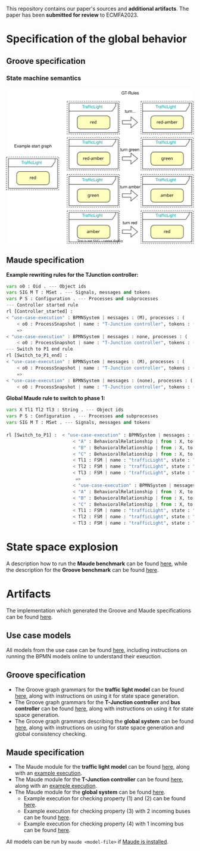 This repository contains our paper's sources and **additional artifacts**. The paper has been **submitted for review** to ECMFA2023.

# Specification of the global behavior

## Groove specification

### State machine semantics
![Traffic light start graph and GT-Rules](./artifacts/figures/FSM_Groove.svg)

## Maude specification

**Example rewriting rules for the TJunction controller:**
```python
vars o0 : Oid . --- Object ids
vars SIG M T : MSet . --- Signals, messages and tokens
vars P S : Configuration . --- Processes and subprocesses
--- Controller started rule
rl [Controller_started] :
< "use-case-execution" : BPMNSystem | messages : (M), processes : (
    < o0 : ProcessSnapshot | name : "T-Junction controller", tokens : ("Controller_started" T), signals : (SIG), subprocesses : (S), state : Running > P) >
    =>
< "use-case-execution" : BPMNSystem | messages : none, processes : (
    < o0 : ProcessSnapshot | name : "T-Junction controller", tokens : ("Controller_started_e1" T), signals : none, subprocesses : (S), state : Running > P) > .
--- Switch to P1 end rule
rl [Switch_to_P1_end] :
< "use-case-execution" : BPMNSystem | messages : (M), processes : (
    < o0 : ProcessSnapshot | name : "T-Junction controller", tokens : ("Switch_to_P1" T), signals : (SIG), subprocesses : (S), state : Running > P) >
    =>
< "use-case-execution" : BPMNSystem | messages : (none), processes : (
    < o0 : ProcessSnapshot | name : "T-Junction controller", tokens : ("Switch_to_P1_A_&_C_are_green_Phase_1" T), signals : (none), subprocesses : (S), state : Running > P) > .
```



**Global Maude rule to switch to phase 1:**
```python
vars X Tl1 Tl2 Tl3 : String . --- Object ids
vars P S : Configuration . --- Processes and subprocesses
vars SIG M T : MSet . --- Signals, messages and tokens

rl [Switch_to_P1] :  < "use-case-execution" : BPMNSystem | messages : (M), processes : (< X : ProcessSnapshot | name : "T-Junction controller", tokens : ("Switch_to_P1" T), signals : (SIG), subprocesses : (S), state : Running > P) >
                         < "A" : BehavioralRelationship | from : X, to : Tl1 >
                         < "B" : BehavioralRelationship | from : X, to : Tl2 >
                         < "C" : BehavioralRelationship | from : X, to : Tl3 >
                         < Tl1 : FSM | name : "trafficLight", state : "red-amber" >
                         < Tl2 : FSM | name : "trafficLight", state : "amber" >
                         < Tl3 : FSM | name : "trafficLight", state : "red-amber" >
                          =>
                         < "use-case-execution" : BPMNSystem | messages : (none), processes : (< X : ProcessSnapshot | name : "T-Junction controller", tokens : ("Switch_to_P1_A_&_C_are_green_Phase_1" T), signals : (none), subprocesses : (S), state : Running > P) >
                         < "A" : BehavioralRelationship | from : X, to : Tl1 >
                         < "B" : BehavioralRelationship | from : X, to : Tl2 >
                         < "C" : BehavioralRelationship | from : X, to : Tl3 >
                         < Tl1 : FSM | name : "trafficLight", state : "green" >
                         < Tl2 : FSM | name : "trafficLight", state : "red" >
                         < Tl3 : FSM | name : "trafficLight", state : "green" > .
```


# State space explosion
A description how to run the **Maude benchmark** can be found [here](./artifacts/maude/benchmark/maudeBenchmark.md), while the description for the **Groove benchmark** can be found [here](./artifacts/graphGrammars/grooveBenchmark.md).

# Artifacts
The implementation which generated the Groove and Maude specifications can be found [here](https://github.com/timKraeuter/Rewrite_Rule_Generation).
## Use case models
All models from the use case can be found [here](./artifacts/use_case/README.md), including instructions on running the BPMN models online to understand their exeuction.

## Groove specification
- The Groove graph grammars for the **traffic light model** can be found [here](./artifacts/graphGrammars/trafficLight.gps/README.md), along with instructions on using it for state space generation.
- The Groove graph grammars for the **T-Junction controller** and **bus controller** can be found [here](./artifacts/graphGrammars/T-Junction.gps/README.md), along with instructions on using it for state space generation.
- The Groove graph grammars describing the **global system** can be found [here](./artifacts/graphGrammars/global.gps/README.md), along with instructions on using for state space generation and global consistency checking.

## Maude specification
- The Maude module for the **traffic light model** can be found [here](./artifacts/maude/trafficLight.maude), along with an [example execution](./artifacts/maude/trafficLight-output.txt).
- The Maude module for the **T-Junction controller** can be found [here](./artifacts/maude/tJunctionController.maude), along with an [example execution](./artifacts/maude/tJunctionController-output.txt).
- The Maude module for the **global system** can be found [here](./artifacts/maude/fullUsecase.maude).
  - Example execution for checking property (1) and (2) can be found [here](./artifacts/maude/prop1AndProp2-output.txt).
  - Example execution for checking property (3) with 2 incoming buses can be found [here](./artifacts/maude/prop3-output.txt).
  - Example execution for checking property (4) with 1 incoming bus can be found [here](./artifacts/maude/prop4-output.txt).

All models can be run by ```maude <model-file>``` if [Maude is installed](https://maude.lcc.uma.es/maude30-manual-html/maude-manualch2.html#x13-230002.1).
